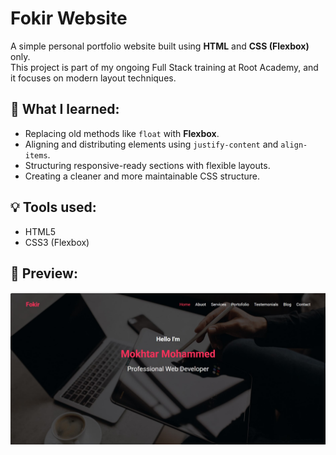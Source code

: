 # Fokir Website

A simple personal portfolio website built using **HTML** and **CSS (Flexbox)** only.  
This project is part of my ongoing Full Stack training at Root Academy, and it focuses on modern layout techniques.

## 🎯 What I learned:

- Replacing old methods like `float` with **Flexbox**.
- Aligning and distributing elements using `justify-content` and `align-items`.
- Structuring responsive-ready sections with flexible layouts.
- Creating a cleaner and more maintainable CSS structure.

## 💡 Tools used:

- HTML5
- CSS3 (Flexbox)

## 📸 Preview:

![Project Screenshot](images/fokir.jpg)
